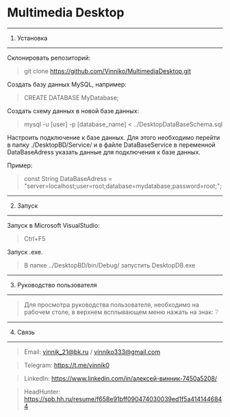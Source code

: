 ﻿# Multimedia Desktop
---------------------------------------------------------------------------------------------
1. Установка
---------------------------------------------------------------------------------------------
Склонировать репозиторий:
>git clone https://github.com/Vinniko/MultimediaDesktop.git

Создать базу данных MySQL, например: 
>CREATE DATABASE MyDatabase;

Создать схему данных в новой базе данных: 
>mysql -u [user] -p [database_name] < ../DesktopDataBaseSchema.sql

Настроить подключение к базе данных. Для этого необходимо перейти в папку ./DesktopBD/Service/ 
и в файле DataBaseService в переменной DataBaseAdress указать данные для подключения к базе данных.

Пример:
>const String DataBaseAdress = "server=localhost;user=root;database=mydatabase;password=root;";

---------------------------------------------------------------------------------------------
2. Запуск
---------------------------------------------------------------------------------------------
Запуск в Microsoft VisualStudio: 
> Ctrl+F5

Запуск .exe.
> В папке ../DesktopBD/bin/Debug/ запустить DesktopDB.exe

---------------------------------------------------------------------------------------------
3. Руководство пользователя
---------------------------------------------------------------------------------------------

>Для просмотра руководства пользователя, необходимо на рабочем столе, в верхнем всплывающем меню нажать на знак: ❔

---------------------------------------------------------------------------------------------
4. Связь
---------------------------------------------------------------------------------------------

> Email: vinnik_21@bk.ru / vinniko333@gmail.com

> Telegram: https://t.me/vinnik0

> LinkedIn: https://www.linkedin.com/in/алексей-винник-7450a5208/

> HeadHunter: https://spb.hh.ru/resume/f658e91bff090474030039ed1f5a4141446844




